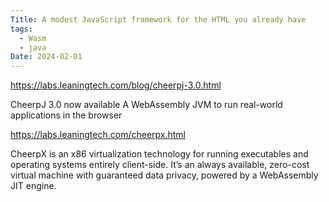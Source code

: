 ```yaml
---
Title: A modest JavaScript framework for the HTML you already have
tags:
  - Wasm
  - java
Date: 2024-02-01
---
```

https://labs.leaningtech.com/blog/cheerpj-3.0.html

CheerpJ 3.0 now available
A WebAssembly JVM to run real-world applications in the browser


https://labs.leaningtech.com/cheerpx.html

CheerpX is an x86 virtualization technology for running executables and operating systems entirely client-side. It’s an always available, zero-cost virtual machine with guaranteed data privacy, powered by a WebAssembly JIT engine.

